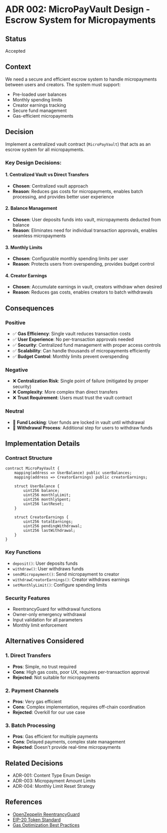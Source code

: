 # ADR 002: MicroPayVault Design - Escrow System for Micropayments

## Status
Accepted

## Context
We need a secure and efficient escrow system to handle micropayments between users and creators. The system must support:
- Pre-loaded user balances
- Monthly spending limits
- Creator earnings tracking
- Secure fund management
- Gas-efficient micropayments

## Decision
Implement a centralized vault contract (`MicroPayVault`) that acts as an escrow system for all micropayments.

### Key Design Decisions:

#### 1. **Centralized Vault vs Direct Transfers**
- **Chosen**: Centralized vault approach
- **Reason**: Reduces gas costs for micropayments, enables batch processing, and provides better user experience

#### 2. **Balance Management**
- **Chosen**: User deposits funds into vault, micropayments deducted from balance
- **Reason**: Eliminates need for individual transaction approvals, enables seamless micropayments

#### 3. **Monthly Limits**
- **Chosen**: Configurable monthly spending limits per user
- **Reason**: Protects users from overspending, provides budget control

#### 4. **Creator Earnings**
- **Chosen**: Accumulate earnings in vault, creators withdraw when desired
- **Reason**: Reduces gas costs, enables creators to batch withdrawals

## Consequences

### Positive
- ✅ **Gas Efficiency**: Single vault reduces transaction costs
- ✅ **User Experience**: No per-transaction approvals needed
- ✅ **Security**: Centralized fund management with proper access controls
- ✅ **Scalability**: Can handle thousands of micropayments efficiently
- ✅ **Budget Control**: Monthly limits prevent overspending

### Negative
- ❌ **Centralization Risk**: Single point of failure (mitigated by proper security)
- ❌ **Complexity**: More complex than direct transfers
- ❌ **Trust Requirement**: Users must trust the vault contract

### Neutral
- 🔄 **Fund Locking**: User funds are locked in vault until withdrawal
- 🔄 **Withdrawal Process**: Additional step for users to withdraw funds

## Implementation Details

### Contract Structure
```solidity
contract MicroPayVault {
    mapping(address => UserBalance) public userBalances;
    mapping(address => CreatorEarnings) public creatorEarnings;
    
    struct UserBalance {
        uint256 balance;
        uint256 monthlyLimit;
        uint256 monthlySpent;
        uint256 lastReset;
    }
    
    struct CreatorEarnings {
        uint256 totalEarnings;
        uint256 pendingWithdrawal;
        uint256 lastWithdrawal;
    }
}
```

### Key Functions
- `deposit()`: User deposits funds
- `withdraw()`: User withdraws funds
- `sendMicropayment()`: Send micropayment to creator
- `withdrawCreatorEarnings()`: Creator withdraws earnings
- `setMonthlyLimit()`: Configure spending limits

### Security Features
- ReentrancyGuard for withdrawal functions
- Owner-only emergency withdrawal
- Input validation for all parameters
- Monthly limit enforcement

## Alternatives Considered

### 1. **Direct Transfers**
- **Pros**: Simple, no trust required
- **Cons**: High gas costs, poor UX, requires per-transaction approval
- **Rejected**: Not suitable for micropayments

### 2. **Payment Channels**
- **Pros**: Very gas efficient
- **Cons**: Complex implementation, requires off-chain coordination
- **Rejected**: Overkill for our use case

### 3. **Batch Processing**
- **Pros**: Gas efficient for multiple payments
- **Cons**: Delayed payments, complex state management
- **Rejected**: Doesn't provide real-time micropayments

## Related Decisions
- ADR-001: Content Type Enum Design
- ADR-003: Micropayment Amount Limits
- ADR-004: Monthly Limit Reset Strategy

## References
- [OpenZeppelin ReentrancyGuard](https://docs.openzeppelin.com/contracts/4.x/api/security#ReentrancyGuard)
- [EIP-20 Token Standard](https://eips.ethereum.org/EIPS/eip-20)
- [Gas Optimization Best Practices](https://ethereum.org/en/developers/docs/gas/)
